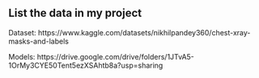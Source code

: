 <h2>List the data in my project</h2>
<p>Dataset: https://www.kaggle.com/datasets/nikhilpandey360/chest-xray-masks-and-labels</p>
<p>Models: https://drive.google.com/drive/folders/1JTvA5-1OrMy3CYE50Tent5ezXSAhtb8a?usp=sharing</p>
